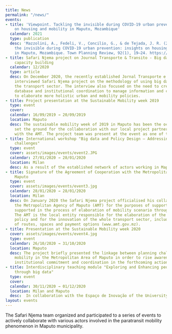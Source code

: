 ```yaml
---
title: News
permalink: "/news/"
events:
- title: 'Viewpoint. Tackling the invisible during COVID-19 urban prevention: insights
    on housing and mobility in Maputo, Mozambique'
  calendar: 2021
  type: publication
  desc: 'Mazzolini, A., Fedeli, V., Concilio, G., & de Tejada, J. R. (2021). Tackling
    the invisible during COVID-19 urban prevention: insights on housing and mobility
    in Maputo, Mozambique. Town Planning Review, 92(1), 19–24. https://doi.org/10.3828/tpr.2020.62'
- title: Safari Njema project on Journal Transporte & Transito - Big data and institutional
    capacity building
  calendar: 12/2020
  type: article
  desc: On December 2020, the recently established Jornal Transporte e Transito (https://www.facebook.com/jornaltransportesetransito/)
    interviewed Safari Njema project on the methodology of using big data to improve
    the transport sector. The interview also focused on the need to create a shared
    database and institutional coordination to manage information and consequently
    to elaborate more holistic urban and mobility policies.
- title: Project presentation at the Sustainable Mobility week 2019
  type: event
  cover:
  calendar: 16/09/2019 → 20/09/2019
  location: Maputo
  desc: The sustainable mobility week of 2019 in Maputo has been the occasion to officially
    set the ground for the collaboration with our local project partners, in particular
    with the AMT. The project team was present at the event as one of the main partners and actors to discuss paths forward for an inclusive, sustainable and user-oriented mobility. Safari Njema project presented the innovative methodology to study present mobility scenarios and to prepare the ground for a renewal of the transport offer through the use of big data. Project members also supported the Mapathon, an initiative promoted by the NGO MApeando Meu Bairro, for data gathering and mapping.
- title: International workshop "Big data and Policy Design – Addressing new societal
    challenges"
  type: event
  cover: assets/images/events/event2.JPG
  calendar: 27/01/2020 → 28/01/2020
  location: Milan
  desc: As a result of the established network of actors working in Maputo on sustainable mobility, the Safari team invited various actors to participate to an international workshop organized by DAStU Department and held at Politecnico di Milano. Participants included MIT researchers and UN-Habitat members arrived from all over the world to jointly discuss the preliminary findings of the different initiatives and exchanging ideas regarding the possible ways forward.
- title: Signature of the Agreement of Cooperation with the Metropolitan Agency of
    Maputo
  type: event
  cover: assets/images/events/event3.jpg
  calendar: 28/01/2020 → 28/01/2020
  location: Milan
  desc: On January 2020 the Safari Njema project officialised his collaboration with
    the Metropolitan Agency of Maputo (AMT) for the purposes of supporting and being
    supported in the process of elaboration of mobility scenario through big data.
    The AMT is the local entity responsible for the elaboration of the national mobility
    policy and for the innovation of the whole transport sector, including reformulation
    of routes, spaces and payment options (www.amt.gov.mz).
- title: Presentation at the Sustainable Mobility week 2020
  cover: assets/images/events/event4.jpg
  type: event
  calendar: 26/10/2020 → 31/10/2020
  location: Maputo
  desc: The project briefly presented the linkage between planning challenges and
    mobility in the Metropolitan Area of Maputo in order to rise awareness and foster
    institutional commitment and coordination in the forthcoming actions.
- title: Interdisciplinary teaching module "Exploring and Enhancing people mobility
    through big data"
  type: event
  cover:
  calendar: 30/11/2020 → 01/12/2020
  location: Milan and Maputo
  desc:  In collaboration with the Espaço de Inovação of the University Eduardo Mondlane (Faculty of Informatics), the project organized a week of interdisciplinary online training offer for students of several faculties as well as for practitioners and civil servants/officers of different institutions involved in urban and mobility decision making processes.
layout: events
---
```


The Safari Njema team organized and participated to a series of events to actively collaborate with various actors involved in the paratransit mobility phenomenon in Maputo municipality.
